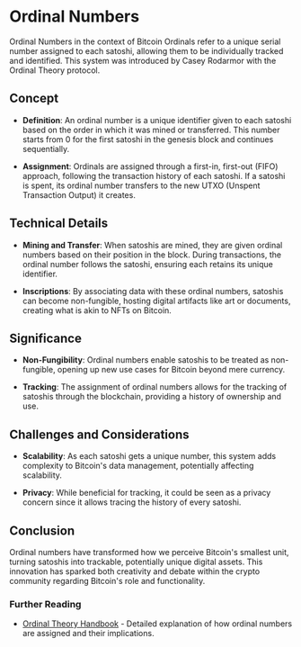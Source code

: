 # Ordinal Numbers

Ordinal Numbers in the context of Bitcoin Ordinals refer to a unique serial number assigned to each satoshi, allowing them to be individually tracked and identified. This system was introduced by Casey Rodarmor with the Ordinal Theory protocol.

## Concept

- **Definition**: An ordinal number is a unique identifier given to each satoshi based on the order in which it was mined or transferred. This number starts from 0 for the first satoshi in the genesis block and continues sequentially.

- **Assignment**: Ordinals are assigned through a first-in, first-out (FIFO) approach, following the transaction history of each satoshi. If a satoshi is spent, its ordinal number transfers to the new UTXO (Unspent Transaction Output) it creates.

## Technical Details

- **Mining and Transfer**: When satoshis are mined, they are given ordinal numbers based on their position in the block. During transactions, the ordinal number follows the satoshi, ensuring each retains its unique identifier.

- **Inscriptions**: By associating data with these ordinal numbers, satoshis can become non-fungible, hosting digital artifacts like art or documents, creating what is akin to NFTs on Bitcoin.

## Significance

- **Non-Fungibility**: Ordinal numbers enable satoshis to be treated as non-fungible, opening up new use cases for Bitcoin beyond mere currency.

- **Tracking**: The assignment of ordinal numbers allows for the tracking of satoshis through the blockchain, providing a history of ownership and use.

## Challenges and Considerations

- **Scalability**: As each satoshi gets a unique number, this system adds complexity to Bitcoin's data management, potentially affecting scalability.

- **Privacy**: While beneficial for tracking, it could be seen as a privacy concern since it allows tracing the history of every satoshi.

## Conclusion

Ordinal numbers have transformed how we perceive Bitcoin's smallest unit, turning satoshis into trackable, potentially unique digital assets. This innovation has sparked both creativity and debate within the crypto community regarding Bitcoin's role and functionality.

### Further Reading

- [Ordinal Theory Handbook](https://docs.ordinals.com/) - Detailed explanation of how ordinal numbers are assigned and their implications.
